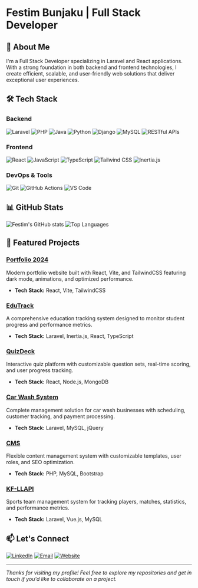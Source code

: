 # Festim Bunjaku | Full Stack Developer

## 👋 About Me
I'm a Full Stack Developer specializing in Laravel and React applications. With a strong foundation in both backend and frontend technologies, I create efficient, scalable, and user-friendly web solutions that deliver exceptional user experiences.

## 🛠️ Tech Stack

### Backend
![Laravel](https://img.shields.io/badge/-Laravel-FF2D20?style=flat-square&logo=laravel&logoColor=white)
![PHP](https://img.shields.io/badge/-PHP-777BB4?style=flat-square&logo=php&logoColor=white)
![Java](https://img.shields.io/badge/-Java-007396?style=flat-square&logo=java&logoColor=white)
![Python](https://img.shields.io/badge/-Python-3776AB?style=flat-square&logo=python&logoColor=white)
![Django](https://img.shields.io/badge/-Django-092E20?style=flat-square&logo=django&logoColor=white)
![MySQL](https://img.shields.io/badge/-MySQL-4479A1?style=flat-square&logo=mysql&logoColor=white)
![RESTful APIs](https://img.shields.io/badge/-RESTful%20APIs-009688?style=flat-square&logo=fastapi&logoColor=white)

### Frontend
![React](https://img.shields.io/badge/-React-61DAFB?style=flat-square&logo=react&logoColor=black)
![JavaScript](https://img.shields.io/badge/-JavaScript-F7DF1E?style=flat-square&logo=javascript&logoColor=black)
![TypeScript](https://img.shields.io/badge/-TypeScript-3178C6?style=flat-square&logo=typescript&logoColor=white)
![Tailwind CSS](https://img.shields.io/badge/-Tailwind%20CSS-38B2AC?style=flat-square&logo=tailwind-css&logoColor=white)
![Inertia.js](https://img.shields.io/badge/-Inertia.js-6c68ff?style=flat-square&logo=inertia&logoColor=white)

### DevOps & Tools
![Git](https://img.shields.io/badge/-Git-F05032?style=flat-square&logo=git&logoColor=white)
![GitHub Actions](https://img.shields.io/badge/-GitHub%20Actions-2088FF?style=flat-square&logo=github-actions&logoColor=white)
![VS Code](https://img.shields.io/badge/-VS%20Code-007ACC?style=flat-square&logo=visual-studio-code&logoColor=white)

## 📊 GitHub Stats
![Festim's GitHub stats](https://github-readme-stats.vercel.app/api?username=festimbunjaku&show_icons=true&theme=tokyonight)
![Top Languages](https://github-readme-stats.vercel.app/api/top-langs/?username=festimbunjaku&layout=compact&theme=tokyonight)

## 🚀 Featured Projects

### [Portfolio 2024](https://github.com/festimbunjaku/portfolio-2024)
Modern portfolio website built with React, Vite, and TailwindCSS featuring dark mode, animations, and optimized performance.
- **Tech Stack:** React, Vite, TailwindCSS

### [EduTrack](https://github.com/festimbunjaku/EduTrack)
A comprehensive education tracking system designed to monitor student progress and performance metrics.
- **Tech Stack:** Laravel, Inertia.js, React, TypeScript

### [QuizDeck](https://github.com/festimbunjaku/quizdeck)
Interactive quiz platform with customizable question sets, real-time scoring, and user progress tracking.
- **Tech Stack:** React, Node.js, MongoDB

### [Car Wash System](https://github.com/festimbunjaku/car-wash-system)
Complete management solution for car wash businesses with scheduling, customer tracking, and payment processing.
- **Tech Stack:** Laravel, MySQL, jQuery

### [CMS](https://github.com/festimbunjaku/CMS)
Flexible content management system with customizable templates, user roles, and SEO optimization.
- **Tech Stack:** PHP, MySQL, Bootstrap

### [KF-LLAPI](https://github.com/festimbunjaku/KF-LLAPI)
Sports team management system for tracking players, matches, statistics, and performance metrics.
- **Tech Stack:** Laravel, Vue.js, MySQL

## 📫 Let's Connect
[![LinkedIn](https://img.shields.io/badge/-LinkedIn-0A66C2?style=flat-square&logo=linkedin&logoColor=white)](https://linkedin.com/in/festim-bunjaku)
[![Email](https://img.shields.io/badge/-Email-D14836?style=flat-square&logo=gmail&logoColor=white)](mailto:YOUR-EMAIL)
[![Website](https://img.shields.io/badge/-Portfolio-000000?style=flat-square&logo=vercel&logoColor=white)](https://festimbunjaku.dev)

---

*Thanks for visiting my profile! Feel free to explore my repositories and get in touch if you'd like to collaborate on a project.*
